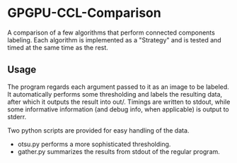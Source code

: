 # GPGPU-CCL-Comparison

A comparison of a few algorithms that perform connected components labeling.
Each algorithm is implemented as a "Strategy" and is tested and timed at the same time as the rest.

## Usage
The program regards each argument passed to it as an image to be labeled.
It automatically performs some thresholding and labels the resulting data, after which it outputs the result into out/.
Timings are written to stdout, while some informative information (and debug info, when applicable) is output to stderr.

Two python scripts are provided for easy handling of the data.
  * otsu.py performs a more sophisticated thresholding.
  * gather.py summarizes the results from stdout of the regular program.
